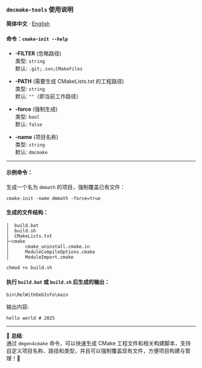 ### `dmcmake-tools` 使用说明

**简体中文** · [English](./README.md) 

#### 命令：`cmake-init --help`

- **-FILTER** (忽略路径)  
  类型: `string`  
  默认: `.git;.svn;CMakeFiles`  

- **-PATH** (需要生成 CMakeLists.txt 的工程路径)  
  类型: `string`  
  默认: `""`（即当前工作路径）

- **-force** (强制生成)  
  类型: `bool`  
  默认: `false`

- **-name** (项目名称)  
  类型: `string`  
  默认: `dmcmake`

---

#### 示例命令：  
生成一个名为 `dmmath` 的项目，强制覆盖已有文件：

```shell
cmake-init -name dmmath -force=true
```

#### 生成的文件结构：

```
│  build.bat
│  build.sh
│  CMakeLists.txt
├─cmake
│      cmake_uninstall.cmake.in
│      ModuleCompileOptions.cmake
│      ModuleImport.cmake
```

```shell
chmod +x build.sh
```

#### 执行 `build.bat` 或 `build.sh` 后生成的输出：

```
bin\RelWithDebInfo\main
```

输出内容:

```
hello world # 2025
```

--- 

🎉 **总结**:  
通过 `dmgen4cmake` 命令，可以快速生成 CMake 工程文件和相关构建脚本，支持自定义项目名称、路径和类型，并且可以强制覆盖现有文件，方便项目构建与管理！🚀